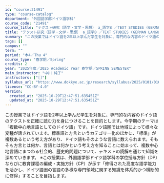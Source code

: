 ```yaml
---
id: "course:21491"
type: "course-catalog"
department: "外国語学部ドイツ語学科"
course_code: "21491"
course_title: "テクスト研究（語学・文学・思想） a_語学B ／TEXT STUDIES (GERMAN LANGUAGE, LITERATURE AND THOUGHT) a"
title: "テクスト研究（語学・文学・思想） a_語学B ／TEXT STUDIES (GERMAN LANGUAGE, LITERATURE AND THOUGHT) a"
summary: "この授業ではドイツ語を2年以上学んだ学生を対象に、専門的な内容のドイツ語のテクストを正確に読む力を身につけることを目的とします。今学期のテーマは「複数中心地言語としてのドイツ語」です。ドイツ語圏では地域によって様々な変種が話されています。標…"
tags: []
campus: ""
term: ""
period: "木4／Thu 4"
course_type: "春学期／Spring"
credits: 2
year: "2025年度／2025 Academic Year 春学期／SPRING SEMESTER"
main_instructor: "中川 純子"
instructors: ["[]"]
syllabus_url: "https://www.dokkyo.ac.jp/research/syllabus/2025/0101/0101_21491_ja_JP.html"
license: "CC-BY-4.0"
version:
  created_at: "2025-10-29T12:47:51.635451Z"
  updated_at: "2025-10-29T12:47:51.635451Z"
---
```

この授業ではドイツ語を2年以上学んだ学生を対象に、専門的な内容のドイツ語のテクストを正確に読む力を身につけることを目的とします。今学期のテーマは「複数中心地言語としてのドイツ語」です。ドイツ語圏では地域によって様々な変種が話されています。標準語と方言というカテゴリー化のほかに、「標準」が複数あるという考え方があり、ドイツ語もそのような言語に数えられます。そもそも方言とは何か、言語とは何かという考え方を知ることに始まって、複数中心地言語にまつわる社会的、歴史的問題について、テキストの読解を通じて知識を深めていきます。 ※この授業は、外国語学部ドイツ語学科の学位授与方針（DP）ならびに教育課程の編成・実施方針（CP）が示す「修得された高度な語学能力を活かし、ドイツ語圏の言語の多様な専門領域に関する知識を体系的かつ横断的に修得」することを目指します。
